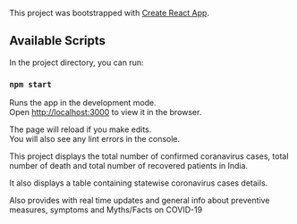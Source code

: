 This project was bootstrapped with [Create React App](https://github.com/facebook/create-react-app).

## Available Scripts

In the project directory, you can run:

### `npm start`

Runs the app in the development mode.<br />
Open [http://localhost:3000](http://localhost:3000) to view it in the browser.

The page will reload if you make edits.<br />
You will also see any lint errors in the console.

This project displays the total number of confirmed coranavirus cases, total number of death and total number of recovered patients in India.

It also displays a table containing statewise coronavirus cases details.

Also provides with real time updates and general info about preventive measures, symptoms and Myths/Facts on COVID-19